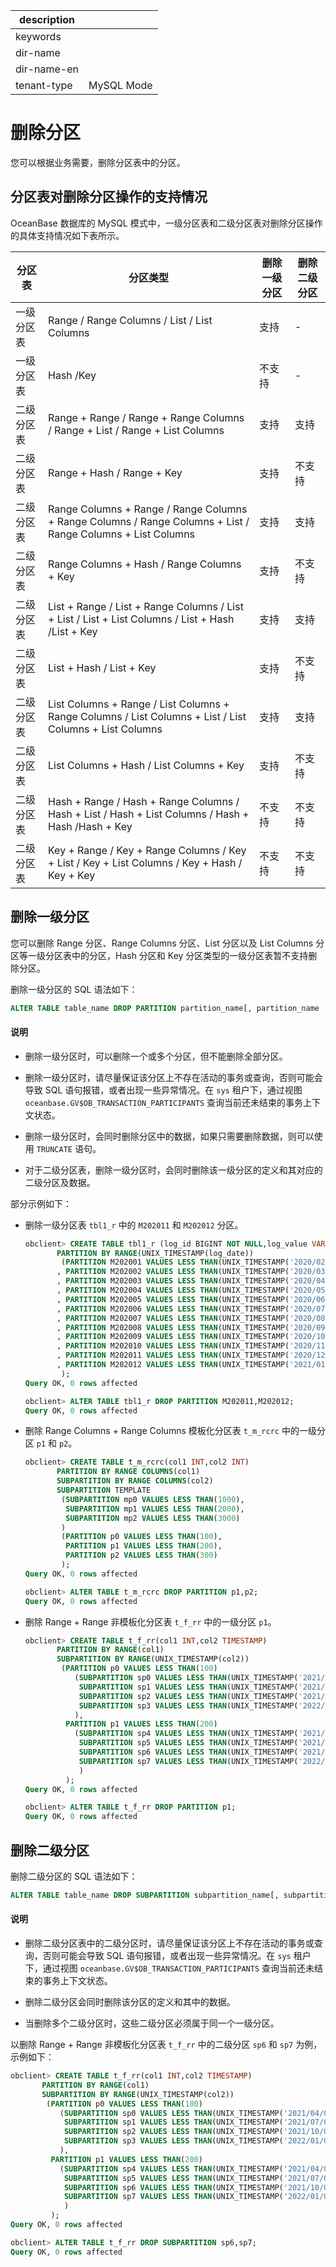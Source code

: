 |description||
|---|---|
|keywords||
|dir-name||
|dir-name-en||
|tenant-type|MySQL Mode|

# 删除分区

您可以根据业务需要，删除分区表中的分区。

## 分区表对删除分区操作的支持情况

OceanBase 数据库的 MySQL 模式中，一级分区表和二级分区表对删除分区操作的具体支持情况如下表所示。

|  分区表 |      分区类型                                                                                               | 删除一级分区 | 删除二级分区 |
|-------|-------------------------------------------------------------------------------------------------------------|--------|--------|
| 一级分区表 | Range / Range Columns / List / List Columns                                                                 | 支持     | -      |
| 一级分区表 | Hash /Key                                                                                                   | 不支持   | -      |
| 二级分区表 | Range + Range / Range + Range Columns / Range + List / Range + List Columns                                 | 支持     | 支持     |
| 二级分区表 | Range + Hash / Range + Key                                                                                  | 支持     | 不支持   |
| 二级分区表 | Range Columns + Range / Range Columns + Range Columns / Range Columns + List / Range Columns + List Columns | 支持     | 支持     |
| 二级分区表 | Range Columns + Hash / Range Columns + Key                                                                  | 支持     | 不支持   |
| 二级分区表 | List + Range / List + Range Columns / List + List / List + List Columns / List + Hash /List + Key           | 支持     | 支持     |
| 二级分区表 | List + Hash / List + Key                                                                                    | 支持     | 不支持   |
| 二级分区表 | List Columns + Range / List Columns + Range Columns / List Columns + List / List Columns + List Columns     | 支持     | 支持     |
| 二级分区表 | List Columns + Hash / List Columns + Key                                                                    | 支持     | 不支持   |
| 二级分区表 | Hash + Range / Hash + Range Columns / Hash + List / Hash + List Columns / Hash + Hash /Hash + Key           | 不支持    | 不支持    |
| 二级分区表 | Key + Range / Key + Range Columns / Key + List / Key + List Columns / Key + Hash / Key + Key                | 不支持    | 不支持    |

## 删除一级分区

您可以删除 Range 分区、Range Columns 分区、List 分区以及 List Columns 分区等一级分区表中的分区，Hash 分区和 Key 分区类型的一级分区表暂不支持删除分区。

删除一级分区的 SQL 语法如下：

```sql
ALTER TABLE table_name DROP PARTITION partition_name[, partition_name ...];
```

  <main id="notice" type='explain'>
    <h4>说明</h4>
    <ul>
    <li>
    <p>删除一级分区时，可以删除一个或多个分区，但不能删除全部分区。</p>
    </li>
    <li>
    <p>删除一级分区时，请尽量保证该分区上不存在活动的事务或查询，否则可能会导致 SQL 语句报错，或者出现一些异常情况。在 <code>sys</code> 租户下，通过视图 <code>oceanbase.GV$OB_TRANSACTION_PARTICIPANTS</code> 查询当前还未结束的事务上下文状态。</p>
    </li>
    <li>
    <p>删除一级分区时，会同时删除分区中的数据，如果只需要删除数据，则可以使用 <code>TRUNCATE</code> 语句。</p>
    </li>
    <li>
    <p>对于二级分区表，删除一级分区时，会同时删除该一级分区的定义和其对应的二级分区及数据。</p>
    </li>
    </ul>
  </main>

部分示例如下：

* 删除一级分区表 `tbl1_r` 中的 `M202011` 和 `M202012` 分区。

  ```sql
  obclient> CREATE TABLE tbl1_r (log_id BIGINT NOT NULL,log_value VARCHAR(50),log_date TIMESTAMP NOT NULL)
         PARTITION BY RANGE(UNIX_TIMESTAMP(log_date)) 
          (PARTITION M202001 VALUES LESS THAN(UNIX_TIMESTAMP('2020/02/01'))
         , PARTITION M202002 VALUES LESS THAN(UNIX_TIMESTAMP('2020/03/01'))
         , PARTITION M202003 VALUES LESS THAN(UNIX_TIMESTAMP('2020/04/01'))
         , PARTITION M202004 VALUES LESS THAN(UNIX_TIMESTAMP('2020/05/01'))
         , PARTITION M202005 VALUES LESS THAN(UNIX_TIMESTAMP('2020/06/01'))
         , PARTITION M202006 VALUES LESS THAN(UNIX_TIMESTAMP('2020/07/01'))
         , PARTITION M202007 VALUES LESS THAN(UNIX_TIMESTAMP('2020/08/01'))
         , PARTITION M202008 VALUES LESS THAN(UNIX_TIMESTAMP('2020/09/01'))
         , PARTITION M202009 VALUES LESS THAN(UNIX_TIMESTAMP('2020/10/01'))
         , PARTITION M202010 VALUES LESS THAN(UNIX_TIMESTAMP('2020/11/01'))
         , PARTITION M202011 VALUES LESS THAN(UNIX_TIMESTAMP('2020/12/01'))
         , PARTITION M202012 VALUES LESS THAN(UNIX_TIMESTAMP('2021/01/01'))
          );
  Query OK, 0 rows affected
  
  obclient> ALTER TABLE tbl1_r DROP PARTITION M202011,M202012;
  Query OK, 0 rows affected
  ```

* 删除 Range Columns + Range Columns 模板化分区表 `t_m_rcrc` 中的一级分区 `p1` 和 `p2`。

  ```sql
  obclient> CREATE TABLE t_m_rcrc(col1 INT,col2 INT) 
         PARTITION BY RANGE COLUMNS(col1)
         SUBPARTITION BY RANGE COLUMNS(col2)
         SUBPARTITION TEMPLATE 
          (SUBPARTITION mp0 VALUES LESS THAN(1000),
           SUBPARTITION mp1 VALUES LESS THAN(2000),
           SUBPARTITION mp2 VALUES LESS THAN(3000)
          )
          (PARTITION p0 VALUES LESS THAN(100),
           PARTITION p1 VALUES LESS THAN(200),
           PARTITION p2 VALUES LESS THAN(300)
          ); 
  Query OK, 0 rows affected
  
  obclient> ALTER TABLE t_m_rcrc DROP PARTITION p1,p2;
  Query OK, 0 rows affected
  ```

* 删除 Range + Range 非模板化分区表 `t_f_rr` 中的一级分区 `p1`。

  ```sql
  obclient> CREATE TABLE t_f_rr(col1 INT,col2 TIMESTAMP) 
         PARTITION BY RANGE(col1)
         SUBPARTITION BY RANGE(UNIX_TIMESTAMP(col2))
          (PARTITION p0 VALUES LESS THAN(100)
             (SUBPARTITION sp0 VALUES LESS THAN(UNIX_TIMESTAMP('2021/04/01')),
              SUBPARTITION sp1 VALUES LESS THAN(UNIX_TIMESTAMP('2021/07/01')),
              SUBPARTITION sp2 VALUES LESS THAN(UNIX_TIMESTAMP('2021/10/01')),
              SUBPARTITION sp3 VALUES LESS THAN(UNIX_TIMESTAMP('2022/01/01'))
             ),
           PARTITION p1 VALUES LESS THAN(200)
             (SUBPARTITION sp4 VALUES LESS THAN(UNIX_TIMESTAMP('2021/04/01')),
              SUBPARTITION sp5 VALUES LESS THAN(UNIX_TIMESTAMP('2021/07/01')),
              SUBPARTITION sp6 VALUES LESS THAN(UNIX_TIMESTAMP('2021/10/01')),
              SUBPARTITION sp7 VALUES LESS THAN(UNIX_TIMESTAMP('2022/01/01'))
              )
           );
  Query OK, 0 rows affected
  
  obclient> ALTER TABLE t_f_rr DROP PARTITION p1;
  Query OK, 0 rows affected
  ```

## 删除二级分区

删除二级分区的 SQL 语法如下：

```sql
ALTER TABLE table_name DROP SUBPARTITION subpartition_name[, subpartition_name ...];
```

  <main id="notice" type='explain'>
    <h4>说明</h4>
    <ul>
    <li>
    <p>删除二级分区表中的二级分区时，请尽量保证该分区上不存在活动的事务或查询，否则可能会导致 SQL 语句报错，或者出现一些异常情况。在 <code>sys</code> 租户下，通过视图 <code>oceanbase.GV$OB_TRANSACTION_PARTICIPANTS</code> 查询当前还未结束的事务上下文状态。</p>
    </li>
    <li>
    <p>删除二级分区会同时删除该分区的定义和其中的数据。</p>
    </li>
    <li>
    <p>当删除多个二级分区时，这些二级分区必须属于同一个一级分区。</p>
    </li>
    </ul>
  </main>

以删除 Range + Range 非模板化分区表 `t_f_rr` 中的二级分区 `sp6` 和 `sp7` 为例，示例如下：

```sql
obclient> CREATE TABLE t_f_rr(col1 INT,col2 TIMESTAMP) 
       PARTITION BY RANGE(col1)
       SUBPARTITION BY RANGE(UNIX_TIMESTAMP(col2))
        (PARTITION p0 VALUES LESS THAN(100)
           (SUBPARTITION sp0 VALUES LESS THAN(UNIX_TIMESTAMP('2021/04/01')),
            SUBPARTITION sp1 VALUES LESS THAN(UNIX_TIMESTAMP('2021/07/01')),
            SUBPARTITION sp2 VALUES LESS THAN(UNIX_TIMESTAMP('2021/10/01')),
            SUBPARTITION sp3 VALUES LESS THAN(UNIX_TIMESTAMP('2022/01/01'))
           ),
         PARTITION p1 VALUES LESS THAN(200)
           (SUBPARTITION sp4 VALUES LESS THAN(UNIX_TIMESTAMP('2021/04/01')),
            SUBPARTITION sp5 VALUES LESS THAN(UNIX_TIMESTAMP('2021/07/01')),
            SUBPARTITION sp6 VALUES LESS THAN(UNIX_TIMESTAMP('2021/10/01')),
            SUBPARTITION sp7 VALUES LESS THAN(UNIX_TIMESTAMP('2022/01/01'))
            )
         );
Query OK, 0 rows affected

obclient> ALTER TABLE t_f_rr DROP SUBPARTITION sp6,sp7;
Query OK, 0 rows affected
```
